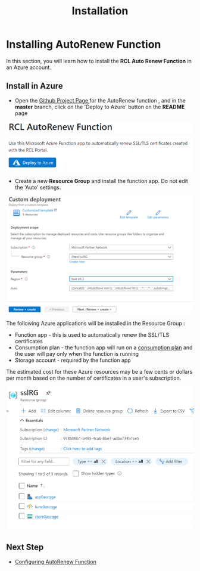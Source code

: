 ﻿---
title: Installation
description: Installing the RCL Auto Renew Function
parent: AutoRenew Function
nav_order: 2
---

# Installing AutoRenew Function

In this section, you will learn how to install the **RCL Auto Renew Function** in an Azure account.

## Install in Azure

- Open the [Github Project Page ](https://github.com/rcl-ssl/RCL.AutoRenew) for the AutoRenew function , and in the **master** branch, click on the 'Deploy to Azure' button on the **README** page

![install](../images/autorenew_installation/azure_deploy.PNG)

- Create a new **Resource Group** and install the function app. Do not edit the 'Auto' settings.

![install](../images/autorenew_installation/azure_deploy2.PNG)

The following Azure applications will be installed in the Resource Group :

- Function app - this is used to automatically renew the SSL/TLS certificates
- Consumption plan - the function app will run on a [consumption plan](https://docs.microsoft.com/en-us/azure/azure-functions/consumption-plan) and the user will pay only when the function is running
- Storage account - required by the function app

The estimated cost for these Azure resources may be a few cents or dollars per month based on the number of certificates in a user's subscription.

![install](../images/autorenew_installation/azure_deploy3.PNG)

## Next Step

- [Configuring AutoRenew Function](./configure.md)
